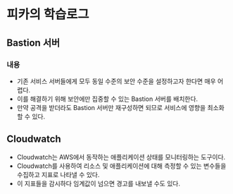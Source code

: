 # 피카의 학습로그

## Bastion 서버
### 내용
- 기존 서비스 서버들에게 모두 동일 수준의 보안 수준을 설정하고자 한다면 매우 어렵다.
- 이를 해결하기 위해 보안에만 집중할 수 있는 Bastion 서버를 배치한다.
- 만약 공격을 받더라도 Bastion 서버만 재구성하면 되므로 서비스에 영향을 최소화할 수 있다.


## Cloudwatch
- Cloudwatch는 AWS에서 동작하는 애플리케이션 상태를 모니터링하는 도구이다.
- Cloudwatch를 사용하여 리소스 및 애플리케이션에 대해 측정할 수 있는 변수들을 수집하고 지표로 나타낼 수 있다.
- 이 지표들을 감시하다 임계값이 넘으면 경고를 내보낼 수도 있다.
